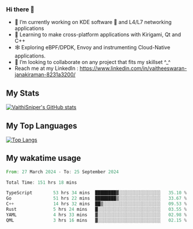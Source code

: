 ### Hi there 👋

- 🔭 I’m currently working on KDE software 💓 and L4/L7 networking applications 
- 📖 Learning to make cross-platform applications with Kirigami, Qt and C++
- 🕸️ Exploring eBPF/DPDK, Envoy and instrumenting Cloud-Native applications. 
- 👯 I’m looking to collaborate on any project that fits my skillset ^_^
- Reach me at my LinkedIn : https://www.linkedin.com/in/vaitheeswaran-janakiraman-8231a3200/

## My Stats
[![VaithiSniper's GitHub stats](https://github-readme-stats.vercel.app/api?username=VaithiSniper&hide=stars&theme=radical)](https://github.com/anuraghazra/github-readme-stats)

## My Top Languages

[![Top Langs](https://github-readme-stats.vercel.app/api/top-langs/?username=VaithiSniper&layout=compact)](https://github.com/anuraghazra/github-readme-stats)

## My wakatime usage

<!--START_SECTION:waka-->

```rust
From: 27 March 2024 - To: 25 September 2024

Total Time: 151 hrs 18 mins

TypeScript        53 hrs 34 mins  ████████▓░░░░░░░░░░░░░░░░   35.10 %
Go                51 hrs 22 mins  ████████▒░░░░░░░░░░░░░░░░   33.67 %
C++               14 hrs 32 mins  ██▒░░░░░░░░░░░░░░░░░░░░░░   09.53 %
Rust              5 hrs 24 mins   █░░░░░░░░░░░░░░░░░░░░░░░░   03.55 %
YAML              4 hrs 33 mins   ▓░░░░░░░░░░░░░░░░░░░░░░░░   02.98 %
QML               3 hrs 16 mins   ▓░░░░░░░░░░░░░░░░░░░░░░░░   02.15 %
```

<!--END_SECTION:waka-->
